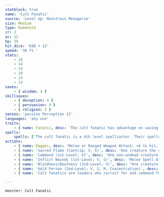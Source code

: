 ```yaml
---
statblock: true
name: 'Cult Fanatic'
source: 'Level Up: Monstrous Menagerie'
size: Medium
type: Humanoid
cr: 2
ac: 12
hp: 39
hit_dice: '6d8 + 12'
speed: '30 ft.'
stats:
    - 10
    - 14
    - 14
    - 10
    - 14
    - 14
saves:
    - { wisdom: 4 }
skillsaves:
    - { deception: 4 }
    - { persuasion: 4 }
    - { religion: 2 }
senses: 'passive Perception 12'
languages: 'any one'
traits:
    - { name: Fanatic, desc: 'The cult fanatic has advantage on saving throws against being charmed or frightened.' }
spells:
    spells: ['The cult fanatic is a 4th level spellcaster. Their spellcasting ability is Wisdom (spell save DC 12, +4 to hit with spell attacks). They have the following cleric spells prepared:', 'Cantrips (at will): light, sacred flame, thaumaturgy', '1st-level (4 slots): ceremony, command, detect evil and good, inflict wounds', '2nd-level (3 slots): blindness/deafness, hold person']
actions:
    - { name: Dagger, desc: 'Melee or Ranged Weapon Attack: +4 to hit, reach 5 ft. or range 20/60 ft., one target. Hit: 4 (1d4 + 2) piercing damage.' }
    - { name: 'Sacred Flame (Cantrip; V, S)', desc: 'One creature the cult fanatic can see within 60 feet makes a DC 12 Dexterity saving throw, taking 4 (1d8) radiant damage on a failure. This spell ignores cover.' }
    - { name: 'Command (1st-Level; V)', desc: 'One non-undead creature the cult fanatic can see within 60 feet that can hear and understand them makes a DC 12 Wisdom saving throw. On a failure, the target uses its next turn to grovel (falling prone and then ending its turn).' }
    - { name: 'Inflict Wounds (1st-Level; V, S)', desc: 'Melee Spell Attack: +4 to hit, reach 5 ft., one creature. Hit: 16 (3d10) necrotic damage.' }
    - { name: 'Blindness/Deafness (2nd-Level; V)', desc: "One creature the cult fanatic can see within 30 feet makes a DC 12 Constitution saving throw. On a failure, the creature is blinded or deafened (cult fanatic's choice) for 1 minute. The creature repeats the saving throw at the end of each of its turns, ending the effect on a success." }
    - { name: 'Hold Person (2nd-Level; V, S, M, Concentration)', desc: 'One humanoid the cult fanatic can see within 60 feet makes a DC 12 Wisdom saving throw. On a failure, the target is paralyzed for 1 minute. The target repeats the saving throw at the end of each of its turns, ending the effect on a success.' }
    - { name: 'Cult fanatics are leaders who recruit for and command forbidden cults', desc: 'They have either been granted real spellcasting abilities by the dark forces they serve, or they have twisted their pre-existing magical abilities to the service of their cause.' }

---
```

```statblock
monster: Cult Fanatic
```
